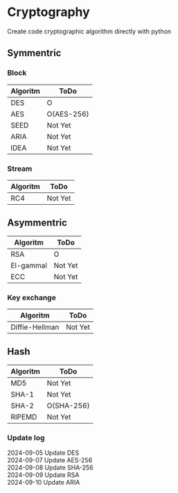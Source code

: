 # Cryptography

Create code cryptographic algorithm directly with python 


## Symmentric

### Block
|Algoritm|ToDo|
|------|---|
|DES|O|
|AES|O(AES-256)|
|SEED|Not Yet|
|ARIA|Not Yet|
|IDEA|Not Yet|

### Stream
|Algoritm|ToDo|
|------|---|
|RC4|Not Yet|


## Asymmentric

|Algoritm|ToDo|
|------|---|
|RSA|O|
|El-gammal|Not Yet|
|ECC|Not Yet|

### Key exchange
|Algoritm|ToDo|
|------|---|
|Diffie-Hellman|Not Yet|

## Hash 
|Algoritm|ToDo|
|------|---|
|MD5|Not Yet|
|SHA-1|Not Yet|
|SHA-2|O(SHA-256)|
|RIPEMD|Not Yet|

### Update log
2024-09-05 Update DES<br/>
2024-09-07 Update AES-256<br/>
2024-09-08 Update SHA-256<br/>
2024-09-09 Update RSA<br/>
2024-09-10 Update ARIA<br/>

